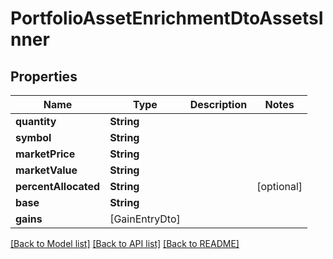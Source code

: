 # PortfolioAssetEnrichmentDtoAssetsInner

## Properties
Name | Type | Description | Notes
------------ | ------------- | ------------- | -------------
**quantity** | **String** |  | 
**symbol** | **String** |  | 
**marketPrice** | **String** |  | 
**marketValue** | **String** |  | 
**percentAllocated** | **String** |  | [optional] 
**base** | **String** |  | 
**gains** | [GainEntryDto] |  | 

[[Back to Model list]](../README.md#documentation-for-models) [[Back to API list]](../README.md#documentation-for-api-endpoints) [[Back to README]](../README.md)


